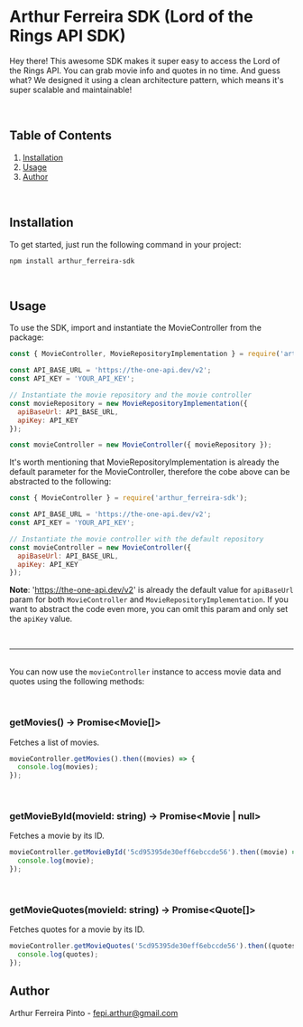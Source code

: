 # Arthur Ferreira SDK (Lord of the Rings API SDK)

Hey there! This awesome SDK makes it super easy to access the Lord of the Rings API. You can grab movie info and quotes in no time. And guess what? We designed it using a clean architecture pattern, which means it's super scalable and maintainable!

<br/>

## Table of Contents
1. [Installation](#installation)
2. [Usage](#usage)
3. [Author](#author)

<br/>

## Installation

To get started, just run the following command in your project:

    npm install arthur_ferreira-sdk

<br/>

## Usage

To use the SDK, import and instantiate the MovieController from the package:

```javascript
const { MovieController, MovieRepositoryImplementation } = require('arthur_ferreira-sdk');

const API_BASE_URL = 'https://the-one-api.dev/v2';
const API_KEY = 'YOUR_API_KEY';

// Instantiate the movie repository and the movie controller
const movieRepository = new MovieRepositoryImplementation({ 
  apiBaseUrl: API_BASE_URL, 
  apiKey: API_KEY 
});

const movieController = new MovieController({ movieRepository });
```

It's worth mentioning that MovieRepositoryImplementation is already the default parameter for the MovieController, therefore the cobe above can be abstracted to the following:

```javascript
const { MovieController } = require('arthur_ferreira-sdk');

const API_BASE_URL = 'https://the-one-api.dev/v2';
const API_KEY = 'YOUR_API_KEY';

// Instantiate the movie controller with the default repository
const movieController = new MovieController({ 
  apiBaseUrl: API_BASE_URL, 
  apiKey: API_KEY 
});
```

**Note**: 'https://the-one-api.dev/v2' is already the default value for `apiBaseUrl` param for both `MovieController` and `MovieRepositoryImplementation`. If you want to abstract the code even more, you can omit this param and only set the `apiKey` value.

<br/>

---

<br/>You can now use the `movieController` instance to access movie data and quotes using the following methods:

<br/>

### **getMovies() -> Promise<Movie[]>**
Fetches a list of movies.

```javascript
movieController.getMovies().then((movies) => {
  console.log(movies);
});
```
<br/>

### **getMovieById(movieId: string) -> Promise<Movie | null>**
Fetches a movie by its ID.

```javascript
movieController.getMovieById('5cd95395de30eff6ebccde56').then((movie) => {
  console.log(movie);
});
```

<br/>

### **getMovieQuotes(movieId: string) -> Promise<Quote[]>**
Fetches quotes for a movie by its ID.

```javascript
movieController.getMovieQuotes('5cd95395de30eff6ebccde56').then((quotes) => {
  console.log(quotes);
});

```

## Author

Arthur Ferreira Pinto - fepi.arthur@gmail.com